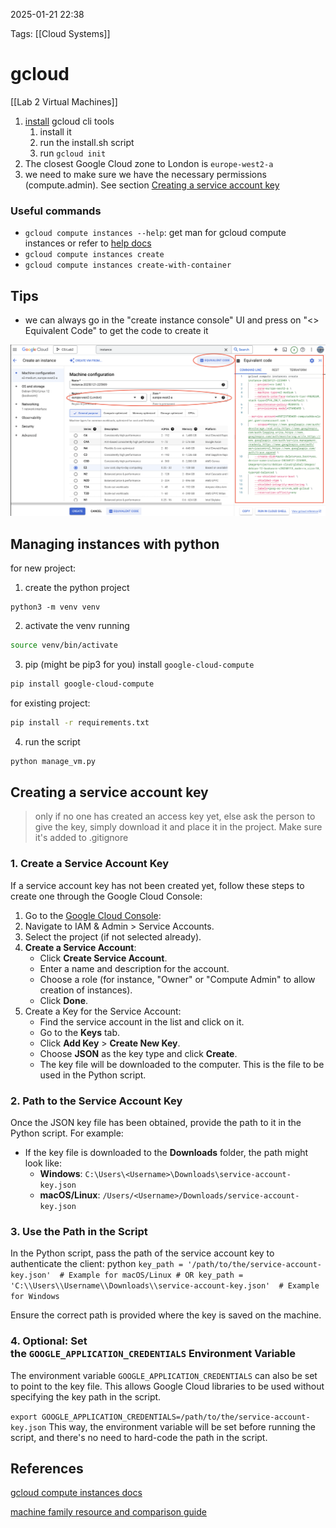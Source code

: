 2025-01-21 22:38

Tags: [[Cloud Systems]]

# gcloud
[[Lab 2 Virtual Machines]]

1. [install](https://cloud.google.com/sdk/docs/install) gcloud cli tools
	1. install it
	2. run the install.sh script
	3. run `gcloud init`
2. The closest Google Cloud zone to London is `europe-west2-a`
3. we need to make sure we have the necessary permissions (compute.admin). See section [Creating a service account key](#creating-a-service-account-key)

### Useful commands
* `gcloud compute instances --help`: get man for gcloud compute instances or refer to [help docs](https://cloud.google.com/compute/docs/instances/) 
* `gcloud compute instances create`
* `gcloud compute instances create-with-container`

## Tips
* we can always go in the "create instance console" UI and press on "<> Equivalent Code" to get the code to create it 
<img src="tip-image.png" onerror="this.onerror=null;this.src='https://gla-my.sharepoint.com/:i:/g/personal/3059173g_student_gla_ac_uk/EX-ZLXP7GKRPhDONVf4hc7IBFzuNAAqXirjqAtsww46DQg?e=mOcGP5';" alt="Logo">


## Managing instances with python
for new project:
1. create the python project
```
python3 -m venv venv
```
2. activate the venv running 
```sh
source venv/bin/activate  
```
3. pip (might be pip3 for you) install `google-cloud-compute`
```sh
pip install google-cloud-compute
```

for existing project:
```sh
pip install -r requirements.txt
```

4. run the script
```sh
python manage_vm.py
```

## Creating a service account key
> only if no one has created an access key yet, else ask the person to give the key, simply download it and place it in the project. Make sure it's added to .gitignore


### 1. Create a Service Account Key
If a service account key has not been created yet, follow these steps to create one through the Google Cloud Console:
1. Go to the [Google Cloud Console](https://console.cloud.google.com): 
2. Navigate to IAM & Admin > Service Accounts.
3. Select the project (if not selected already).
4. **Create a Service Account**:
	- Click **Create Service Account**.
	- Enter a name and description for the account.
	- Choose a role (for instance, "Owner" or "Compute Admin" to allow creation of instances).
	- Click **Done**.
5. Create a Key for the Service Account:
    - Find the service account in the list and click on it.
    - Go to the **Keys** tab.
    - Click **Add Key** > **Create New Key**.
    - Choose **JSON** as the key type and click **Create**.
    - The key file will be downloaded to the computer. This is the file to be used in the Python script.

### 2. Path to the Service Account Key
Once the JSON key file has been obtained, provide the path to it in the Python script.
For example:
- If the key file is downloaded to the **Downloads** folder, the path might look like:
    - **Windows**: `C:\Users\<Username>\Downloads\service-account-key.json`
    - **macOS/Linux**: `/Users/<Username>/Downloads/service-account-key.json`

### 3. Use the Path in the Script
In the Python script, pass the path of the service account key to authenticate the client:
python
`key_path = '/path/to/the/service-account-key.json'  # Example for macOS/Linux # OR key_path = 'C:\\Users\\Username\\Downloads\\service-account-key.json'  # Example for Windows`

Ensure the correct path is provided where the key is saved on the machine.

### 4. Optional: Set the `GOOGLE_APPLICATION_CREDENTIALS` Environment Variable
The environment variable `GOOGLE_APPLICATION_CREDENTIALS` can also be set to point to the key file. This allows Google Cloud libraries to be used without specifying the key path in the script.

`export GOOGLE_APPLICATION_CREDENTIALS=/path/to/the/service-account-key.json`
This way, the environment variable will be set before running the script, and there's no need to hard-code the path in the script.

## References
[gcloud compute instances docs](https://cloud.google.com/compute/docs/instances)

[machine family resource and comparison guide](https://cloud.google.com/compute/docs/machine-resource)

